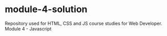 # module-4-solution
Repository used for HTML, CSS and JS course studies for Web Developer. Module 4 - Javascript
